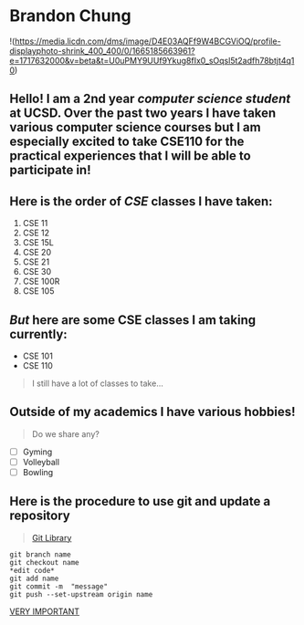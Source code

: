 # Brandon Chung 
!(https://media.licdn.com/dms/image/D4E03AQFf9W4BCGViOQ/profile-displayphoto-shrink_400_400/0/1665185663961?e=1717632000&v=beta&t=U0uPMY9UUf9Ykug8fIx0_sOqsl5t2adfh78btjt4q10)
## Hello! I am a **2nd year** *computer science student* at **UCSD**. Over the past two years I have taken various computer science courses but I am especially excited to take CSE110 for the practical experiences that I will be able to participate in! 

## Here is the order of **_CSE_ classes** I have taken:
1. CSE 11
2. CSE 12
3. CSE 15L
4. CSE 20
5. CSE 21
6. CSE 30
7. CSE 100R
8. CSE 105

## *But* here are some **CSE** classes I am taking currently: 
- CSE 101
- CSE 110
> I still have a lot of classes to take...

## Outside of my academics I have various hobbies!
> Do we share any?
- [ ] Gyming
- [ ] Volleyball
- [ ] Bowling

## Here is the procedure to use git and update a repository 
> [Git Library](https://git-scm.com/doc)
```
git branch name
git checkout name
*edit code*
git add name 
git commit -m  "message"
git push --set-upstream origin name 
```
[VERY IMPORTANT](CSE110/joke.md)
